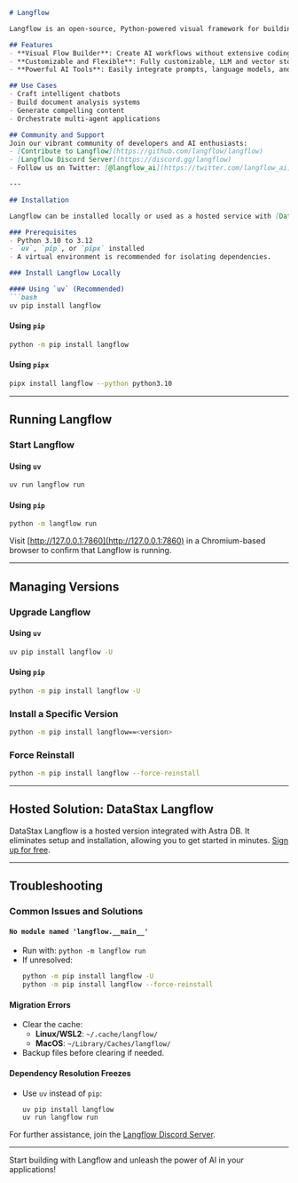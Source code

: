 ```markdown
# Langflow

Langflow is an open-source, Python-powered visual framework for building multi-agent and Retrieval-Augmented Generation (RAG) applications. With its intuitive drag-and-drop interface, Langflow simplifies the process of creating AI workflows, enabling developers to turn their ideas into functional solutions effortlessly.

## Features
- **Visual Flow Builder**: Create AI workflows without extensive coding using an intuitive drag-and-drop interface.
- **Customizable and Flexible**: Fully customizable, LLM and vector store agnostic, suitable for various use cases.
- **Powerful AI Tools**: Easily integrate prompts, language models, and data sources to build sophisticated applications.

## Use Cases
- Craft intelligent chatbots
- Build document analysis systems
- Generate compelling content
- Orchestrate multi-agent applications

## Community and Support
Join our vibrant community of developers and AI enthusiasts:
- [Contribute to Langflow](https://github.com/langflow/langflow)
- [Langflow Discord Server](https://discord.gg/langflow)
- Follow us on Twitter: [@langflow_ai](https://twitter.com/langflow_ai)

---

## Installation

Langflow can be installed locally or used as a hosted service with [DataStax Langflow](https://www.datastax.com).

### Prerequisites
- Python 3.10 to 3.12
- `uv`, `pip`, or `pipx` installed
- A virtual environment is recommended for isolating dependencies.

### Install Langflow Locally

#### Using `uv` (Recommended)
```bash
uv pip install langflow
```

#### Using `pip`
```bash
python -m pip install langflow
```

#### Using `pipx`
```bash
pipx install langflow --python python3.10
```

---

## Running Langflow

### Start Langflow
#### Using `uv`
```bash
uv run langflow run
```

#### Using `pip`
```bash
python -m langflow run
```

Visit [http://127.0.0.1:7860](http://127.0.0.1:7860) in a Chromium-based browser to confirm that Langflow is running.

---

## Managing Versions

### Upgrade Langflow
#### Using `uv`
```bash
uv pip install langflow -U
```

#### Using `pip`
```bash
python -m pip install langflow -U
```

### Install a Specific Version
```bash
python -m pip install langflow==<version>
```

### Force Reinstall
```bash
python -m pip install langflow --force-reinstall
```

---

## Hosted Solution: DataStax Langflow
DataStax Langflow is a hosted version integrated with Astra DB. It eliminates setup and installation, allowing you to get started in minutes. [Sign up for free](https://www.datastax.com).

---

## Troubleshooting

### Common Issues and Solutions

#### `No module named 'langflow.__main__'`
- Run with: `python -m langflow run`
- If unresolved:
  ```bash
  python -m pip install langflow -U
  python -m pip install langflow --force-reinstall
  ```

#### Migration Errors
- Clear the cache:
  - **Linux/WSL2**: `~/.cache/langflow/`
  - **MacOS**: `~/Library/Caches/langflow/`
- Backup files before clearing if needed.

#### Dependency Resolution Freezes
- Use `uv` instead of `pip`:
  ```bash
  uv pip install langflow
  uv run langflow run
  ```

For further assistance, join the [Langflow Discord Server](https://discord.gg/langflow).

---

Start building with Langflow and unleash the power of AI in your applications!
```